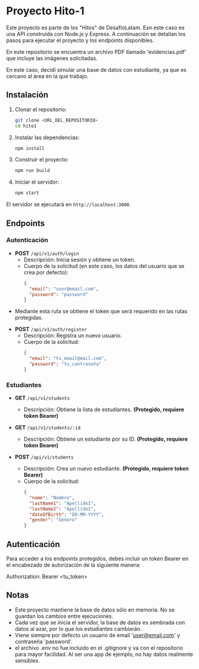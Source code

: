 # Proyecto Hito-1

Este proyecto es parte de los "Hitos" de DesafíoLatam. Esn este caso es una API construida con Node.js y Express. A continuación se detallan los pasos para ejecutar el proyecto y los endpoints disponibles.

En este repositorio se encuentra un archivo PDF llamado 'evidencias.pdf' que incluye las imágenes solicitadas.

En este caso, decidí simular una base de datos con estudiante, ya que es cercano al área en la que trabajo.

## Instalación

1. Clonar el repositorio:
   ```bash
   git clone <URL_DEL_REPOSITORIO>
   cd hito1
   ```

2. Instalar las dependencias:
   ```bash
   npm install
   ```

3. Construir el proyecto:
   ```bash
   npm run build
   ```

4. Iniciar el servidor:
   ```bash
   npm start
   ```

El servidor se ejecutará en `http://localhost:3000`.

## Endpoints

### Autenticación

- **POST** `/api/v1/auth/login`
  - Descripción: Inicia sesión y obtiene un token.
  - Cuerpo de la solicitud (en este caso, los datos del usuario que se crea por defecto):
    ```json
    {
      "email": "user@email.com",
      "password": "password"
    }
    ```

* Mediante esta ruta se obtiene el token que será requerido en las rutas protegidas.

- **POST** `/api/v1/auth/register`
  - Descripción: Registra un nuevo usuario.
  - Cuerpo de la solicitud:
    ```json
    {
      "email": "tu_email@mail.com",
      "password": "tu_contraseña"
    }
    ```

### Estudiantes

- **GET** `/api/v1/students`
  - Descripción: Obtiene la lista de estudiantes. **(Protegido, requiere token Bearer)**

- **GET** `/api/v1/students/:id`
  - Descripción: Obtiene un estudiante por su ID. **(Protegido, requiere token Bearer)**

- **POST** `/api/v1/students`
  - Descripción: Crea un nuevo estudiante. **(Protegido, requiere token Bearer)**
  - Cuerpo de la solicitud:
    ```json
    {
      "name": "Nombre",
      "lastName1": "Apellido1",
      "lastName2": "Apellido2",
      "dateOfBirth": "DD-MM-YYYY",
      "gender": "Género"
    }
    ```

## Autenticación

Para acceder a los endpoints protegidos, debes incluir un token Bearer en el encabezado de autorización de la siguiente manera:

Authorization: Bearer <tu_token>

## Notas

- Este proyecto mantiene la base de datos sólo en memoria. No se guardan los cambios entre ejecuciones.
- Cada vez que se inicia el servidor, la base de datos es sembrada con datos al azar, por lo que los estudiantes cambiarán.
- Viene siempre por defecto un usuario de email 'user@email.com' y contraseña 'password'.
- el archivo .env no fue incluido en el .gitignore y va con el repositorio para mayor facilidad. Al ser una app de ejemplo, no hay datos realmente sensibles.



